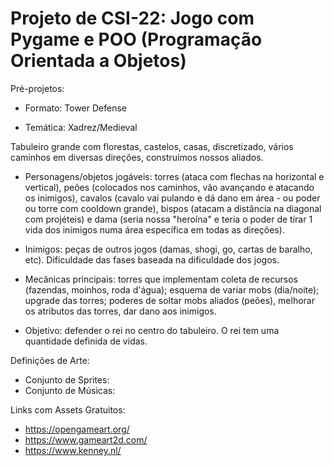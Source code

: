 # Projeto de CSI-22: Jogo com Pygame e POO (Programação Orientada a Objetos)

Pré-projetos:

- Formato: Tower Defense
 
- Temática: Xadrez/Medieval

 Tabuleiro grande com florestas, castelos, casas, discretizado, vários caminhos em diversas direções, construímos nossos aliados.
 
- Personagens/objetos jogáveis: torres (ataca com flechas na horizontal e vertical), peões (colocados nos caminhos, vão avançando e atacando os inimigos), cavalos (cavalo vai pulando e dá dano em área - ou poder ou torre com cooldown grande), bispos (atacam a distância na diagonal com projéteis) e dama (seria nossa "heroína" e teria o poder de tirar 1 vida dos inimigos numa área específica em todas as direções).
 
- Inimigos: peças de outros jogos (damas, shogi, go, cartas de baralho, etc). Dificuldade das fases baseada na dificuldade dos jogos.
 
- Mecânicas principais: torres que implementam coleta de recursos (fazendas, moinhos, roda d'água); esquema de variar mobs (dia/noite); upgrade das torres; poderes de soltar mobs aliados (peões), melhorar os atributos das torres, dar dano aos inimigos.

- Objetivo: defender o rei no centro do tabuleiro. O rei tem uma quantidade definida de vidas.

 
Definições de Arte:

- Conjunto de Sprites: 
- Conjunto de Músicas:

Links com Assets Gratuitos: 

- https://opengameart.org/
- https://www.gameart2d.com/
- https://www.kenney.nl/

